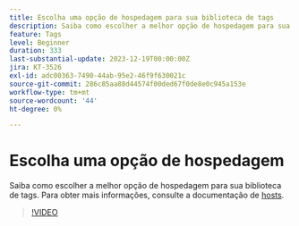 ```yaml
---
title: Escolha uma opção de hospedagem para sua biblioteca de tags
description: Saiba como escolher a melhor opção de hospedagem para sua biblioteca de tags.
feature: Tags
level: Beginner
duration: 333
last-substantial-update: 2023-12-19T00:00:00Z
jira: KT-3526
exl-id: adc00363-7490-44ab-95e2-46f9f630021c
source-git-commit: 286c85aa88d44574f00ded67f0de8e0c945a153e
workflow-type: tm+mt
source-wordcount: '44'
ht-degree: 0%

---
```


# Escolha uma opção de hospedagem

Saiba como escolher a melhor opção de hospedagem para sua biblioteca de tags. Para obter mais informações, consulte a documentação de [hosts](https://experienceleague.adobe.com/docs/experience-platform/tags/publish/hosts/hosts-overview.html?lang=pt-BR).

>[!VIDEO](https://video.tv.adobe.com/v/28728/?learn=on&enablevpops)
